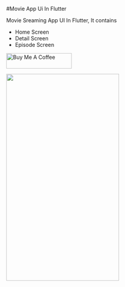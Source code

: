 #Movie App Ui In Flutter

Movie Sreaming App UI In Flutter, It contains
- Home Screen
- Detail Screen
- Episode Screen

<a href="https://www.buymeacoffee.com/vaidehishah" target="_blank"><img src="https://cdn.buymeacoffee.com/buttons/default-orange.png" alt="Buy Me A Coffee" height="41" width="174"></a>

<img src="https://github.com/vaidehi2701/movie_app/assets/55477266/8e69649e-8c63-499b-9298-2c2ef76ee035" width="300" height="550" />

